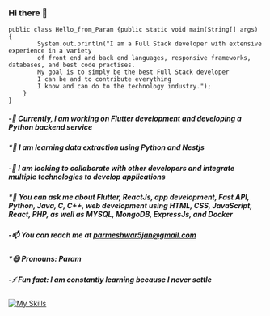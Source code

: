 ### Hi there 👋

```
public class Hello_from_Param {public static void main(String[] args) { 
        System.out.println("I am a Full Stack developer with extensive experience in a variety 
        of front end and back end languages, responsive frameworks, databases, and best code practises.
        My goal is to simply be the best Full Stack developer 
        I can be and to contribute everything 
        I know and can do to the technology industry.");
    }
}
```

##### -🔭 Currently, I am working on Flutter development and developing a Python backend service
##### *🌱 I am learning data extraction using Python and Nestjs
##### -👯 I am looking to collaborate with other developers and integrate multiple technologies to develop applications
##### *💬 You can ask me about _Flutter_, _ReactJs_, _app_ _development_, _Fast_ _API_, _Python_, _Java_, _C_, _C++_, _web_ _development_ using _HTML_, _CSS_, _JavaScript_, _React_, _PHP_, as well as _MYSQL_, _MongoDB_, _ExpressJs_, and _Docker_
##### -📫 You can reach me at parmeshwar5jan@gmail.com
##### *😄 Pronouns: Param
##### -⚡ Fun fact: I am constantly learning because I never settle

[![My Skills](https://skillicons.dev/icons?i=js,Java,Cpp,C,ExpressJs,html,css,wasm)](https://skillicons.dev)

